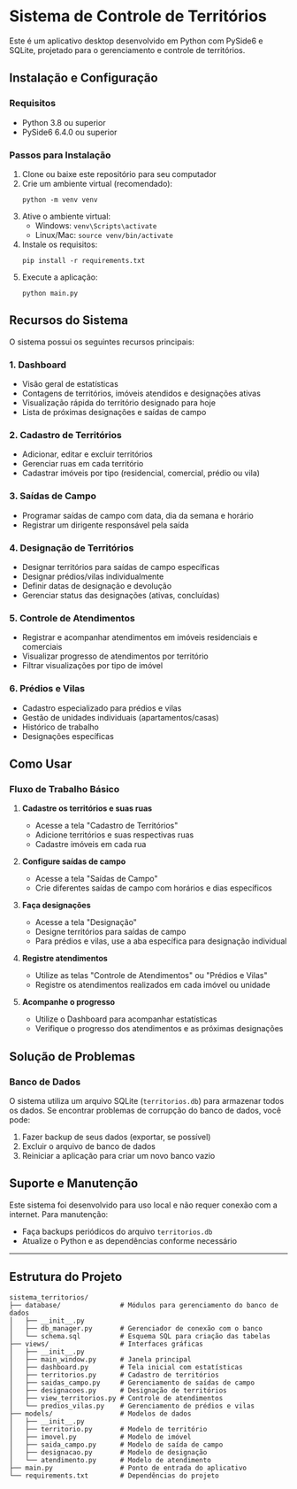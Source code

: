 # Sistema de Controle de Territórios

Este é um aplicativo desktop desenvolvido em Python com PySide6 e SQLite, projetado para o gerenciamento e controle de territórios.

## Instalação e Configuração

### Requisitos

- Python 3.8 ou superior
- PySide6 6.4.0 ou superior

### Passos para Instalação

1. Clone ou baixe este repositório para seu computador
2. Crie um ambiente virtual (recomendado):
   ```
   python -m venv venv
   ```
3. Ative o ambiente virtual:
   - Windows: `venv\Scripts\activate`
   - Linux/Mac: `source venv/bin/activate`
4. Instale os requisitos:
   ```
   pip install -r requirements.txt
   ```
5. Execute a aplicação:
   ```
   python main.py
   ```

## Recursos do Sistema

O sistema possui os seguintes recursos principais:

### 1. Dashboard

- Visão geral de estatísticas
- Contagens de territórios, imóveis atendidos e designações ativas
- Visualização rápida do território designado para hoje
- Lista de próximas designações e saídas de campo

### 2. Cadastro de Territórios

- Adicionar, editar e excluir territórios
- Gerenciar ruas em cada território
- Cadastrar imóveis por tipo (residencial, comercial, prédio ou vila)

### 3. Saídas de Campo

- Programar saídas de campo com data, dia da semana e horário
- Registrar um dirigente responsável pela saída

### 4. Designação de Territórios

- Designar territórios para saídas de campo específicas
- Designar prédios/vilas individualmente
- Definir datas de designação e devolução
- Gerenciar status das designações (ativas, concluídas)

### 5. Controle de Atendimentos

- Registrar e acompanhar atendimentos em imóveis residenciais e comerciais
- Visualizar progresso de atendimentos por território
- Filtrar visualizações por tipo de imóvel

### 6. Prédios e Vilas

- Cadastro especializado para prédios e vilas
- Gestão de unidades individuais (apartamentos/casas)
- Histórico de trabalho
- Designações específicas

## Como Usar

### Fluxo de Trabalho Básico

1. **Cadastre os territórios e suas ruas**
   - Acesse a tela "Cadastro de Territórios"
   - Adicione territórios e suas respectivas ruas
   - Cadastre imóveis em cada rua

2. **Configure saídas de campo**
   - Acesse a tela "Saídas de Campo"
   - Crie diferentes saídas de campo com horários e dias específicos

3. **Faça designações**
   - Acesse a tela "Designação"
   - Designe territórios para saídas de campo
   - Para prédios e vilas, use a aba específica para designação individual

4. **Registre atendimentos**
   - Utilize as telas "Controle de Atendimentos" ou "Prédios e Vilas"
   - Registre os atendimentos realizados em cada imóvel ou unidade

5. **Acompanhe o progresso**
   - Utilize o Dashboard para acompanhar estatísticas
   - Verifique o progresso dos atendimentos e as próximas designações

## Solução de Problemas

### Banco de Dados

O sistema utiliza um arquivo SQLite (`territorios.db`) para armazenar todos os dados. Se encontrar problemas de corrupção do banco de dados, você pode:

1. Fazer backup de seus dados (exportar, se possível)
2. Excluir o arquivo de banco de dados
3. Reiniciar a aplicação para criar um novo banco vazio

## Suporte e Manutenção

Este sistema foi desenvolvido para uso local e não requer conexão com a internet. Para manutenção:

- Faça backups periódicos do arquivo `territorios.db`
- Atualize o Python e as dependências conforme necessário

---

## Estrutura do Projeto

```
sistema_territorios/
├── database/               # Módulos para gerenciamento do banco de dados
│   ├── __init__.py
│   ├── db_manager.py       # Gerenciador de conexão com o banco
│   └── schema.sql          # Esquema SQL para criação das tabelas
├── views/                  # Interfaces gráficas
│   ├── __init__.py
│   ├── main_window.py      # Janela principal
│   ├── dashboard.py        # Tela inicial com estatísticas
│   ├── territorios.py      # Cadastro de territórios
│   ├── saidas_campo.py     # Gerenciamento de saídas de campo
│   ├── designacoes.py      # Designação de territórios
│   ├── view_territorios.py # Controle de atendimentos
│   └── predios_vilas.py    # Gerenciamento de prédios e vilas
├── models/                 # Modelos de dados
│   ├── __init__.py
│   ├── territorio.py       # Modelo de território
│   ├── imovel.py           # Modelo de imóvel
│   ├── saida_campo.py      # Modelo de saída de campo
│   ├── designacao.py       # Modelo de designação
│   └── atendimento.py      # Modelo de atendimento
├── main.py                 # Ponto de entrada do aplicativo
└── requirements.txt        # Dependências do projeto
```